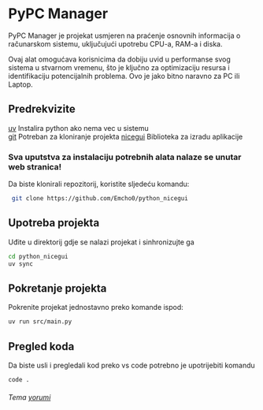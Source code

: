 # PyPC Manager

PyPC Manager je projekat usmjeren na praćenje osnovnih informacija o računarskom sistemu, uključujući upotrebu CPU-a, RAM-a i diska.

Ovaj alat omogućava korisnicima da dobiju uvid u performanse svog sistema u stvarnom vremenu, što je ključno za optimizaciju resursa i identifikaciju potencijalnih problema.
Ovo je jako bitno naravno za PC ili Laptop.

## Predrekvizite

[uv](https://github.com/astral-sh/uv) Instalira python ako nema vec u sistemu </br>
[git](https://git-scm.com/downloads) Potreban za kloniranje projekta
[nicegui](https://nicegui.io) Biblioteka za izradu aplikacije

### Sva uputstva za instalaciju potrebnih alata nalaze se unutar web stranica!

Da biste klonirali repozitorij, koristite sljedeću komandu:

    
```bash
 git clone https://github.com/Emcho0/python_nicegui

```

## Upotreba projekta 

Uđite u direktorij gdje se nalazi projekat i sinhronizujte ga

```bash
cd python_nicegui
uv sync
```

## Pokretanje projekta 

Pokrenite projekat jednostavno preko komande ispod:

```bash
uv run src/main.py 
```

## Pregled koda

Da biste usli i pregledali kod preko vs code potrebno je upotrijebiti komandu

```bash
code .
```

###### Tema [yorumi](https://github.com/yorumicolors)
